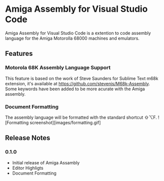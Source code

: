 # Amiga Assembly for Visual Studio Code

Amiga Assembly for Visual Studio Code is a extention to code assembly language for the Amiga Motorolla 68000 machines and emulators.


## Features

### Motorola 68K Assembly Language Support
This feature is based on the work of Steve Saunders for Sublime Text m68k extension, it's available at https://github.com/stevenjs/M68k-Assembly. Some keywords have been added to be more acurate with the Amiga assembly.

### Document Formatting
The assembly language will be formatted with the standard shortcut ⇧⌥F.
![Formatting screenshot][images/formatting.gif]

## Release Notes

### 0.1.0
- Initial release of Amiga Assambly
- Editor Highligts
- Document Formatting
